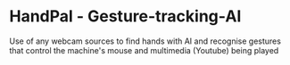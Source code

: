 # HandPal - Gesture-tracking-AI

Use of any webcam sources to find hands with AI and recognise gestures that control the machine's mouse and multimedia (Youtube) being played 
